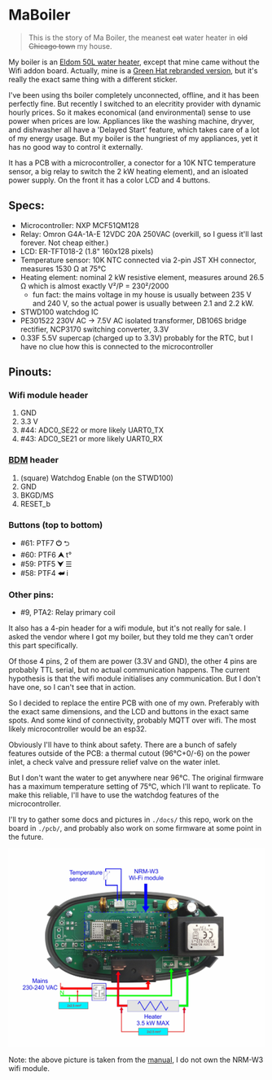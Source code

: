 # MaBoiler

> This is the story of Ma Boiler, the meanest ~~cat~~ water heater in ~~old Chicago town~~ my house.

My boiler is an [Eldom 50L water heater](https://eldominvest.com/en/product/629.html), except that mine came without the Wifi addon board. Actually, mine is a [Green Hat rebranded version](https://www.groenehoedduurzaam.nl/digitale-50-liter-elektrische-boiler.html), but it's really the exact same thing with a different sticker.

I've been using ths boiler completely unconnected, offline, and it has been perfectly fine. But recently I switched to an elecritity provider with dynamic hourly prices. So it makes economical (and environmental) sense to use power when prices are low. Appliances like the washing machine, dryver, and dishwasher all have a 'Delayed Start' feature, which takes care of a lot of my energy usage. But my boiler is the hungriest of my appliances, yet it has no good way to control it externally.

It has a PCB with a microcontroller, a conector for a 10K NTC temperature sensor, a big relay to switch the 2 kW heating element), and an isloated power supply. On the front it has a color LCD and 4 buttons.

## Specs:
* Microcontroller: NXP MCF51QM128
* Relay: Omron G4A-1A-E 12VDC 20A 250VAC (overkill, so I guess it'll last forever. Not cheap either.)
* LCD: ER-TFT018-2 (1.8" 160x128 pixels)
* Temperature sensor: 10K NTC connected via 2-pin JST XH connector, measures 1530 Ω at 75°C
* Heating element: nominal 2 kW resistive element, measures around 26.5 Ω which is almost exactly V²/P = 230²/2000
  * fun fact: the mains voltage in my house is usually between 235 V and 240 V, so the actual power is usually between 2.1 and 2.2 kW.
* STWD100 watchdog IC
* PE301522 230V AC -> 7.5V AC isolated transformer, DB106S bridge rectifier, NCP3170 switching converter, 3.3V
* 0.33F 5.5V supercap (charged up to 3.3V) probably for the RTC, but I have no clue how this is connected to the microcontroller

## Pinouts:
### Wifi module header
1. GND
2. 3.3 V
3. #44: ADC0_SE22 or more likely UART0_TX
4. #43: ADC0_SE21 or more likely UART0_RX

### [BDM](https://en.wikipedia.org/wiki/Background_debug_mode_interface) header
1. (square) Watchdog Enable (on the STWD100)
2. GND
3. BKGD/MS
4. RESET_b

### Buttons (top to bottom)
* #61: PTF7 **⏻** ⮌
* #60: PTF6 **⮝** t°
* #59: PTF5 **⮟** ☰
* #58: PTF4 **⮨** i

### Other pins:
* #9, PTA2: Relay primary coil


It also has a 4-pin header for a wifi module, but it's not really for sale. I asked the vendor where I got my boiler, but they told me they can't order this part specifically.

Of those 4 pins, 2 of them are power (3.3V and GND), the other 4 pins are probably TTL serial, but no actual communication happens. The current hypothesis is that the wifi module initialises any communication. But I don't have one, so I can't see that in action.

So I decided to replace the entire PCB with one of my own. Preferably with the exact same dimensions, and the LCD and buttons in the exact same spots. And some kind of connectivity, probably MQTT over wifi. The most likely microcontroller would be an esp32.

Obviously I'll have to think about safety. There are a bunch of safely features outside of the PCB: a thermal cutout (96°C+0/-6) on the power inlet, a check valve and pressure relief valve on the water inlet.

But I don't want the water to get anywhere near 96°C. The original firmware has a maximum temperature setting of 75°C, which I'll want to replicate. To make this reliable, I'll have to use the watchdog features of the microcontroller.

I'll try to gather some docs and pictures in `./docs/` this repo, work on the board in `./pcb/`, and probably also work on some firmware at some point in the future.

![Stock PCB annotated, from manual](/docs/stock-pcb-annotated-from-manual.png)

Note: the above picture is taken from the [manual](docs/NHC-56_RM_v2_0_EN.pdf), I do not own the NRM-W3 wifi module.
